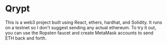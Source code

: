 # Qrypt

This is a web3 project built using React, ethers, hardhat, and Solidity. It runs on a testnet so I don't suggest sending any actual ethereum.
To try it out, you can use the Ropsten faucet and create MetaMask accounts to send ETH back and forth.
